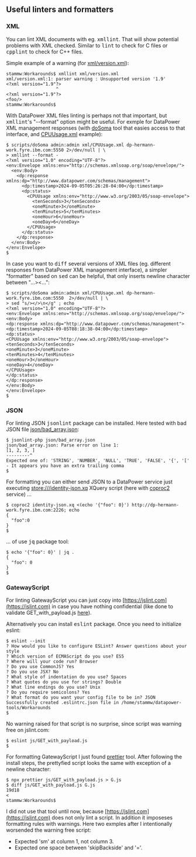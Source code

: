 
## Useful linters and formatters

### XML

You can lint XML documents with eg. <kbd>xmllint</kbd>. That will show potential problems with XML checked. Similar to <kbd>lint</kbd> to check for C files or <kbd>cpplint</kbd> to check for C++ files. 

Simple example of a warning (for [xml/version.xml](xml/version.xml)):  
```
stammw:Workarounds$ xmllint xml/version.xml 
xml/version.xml:1: parser warning : Unsupported version '1.9'
<?xml version="1.9"?>
                   ^
<?xml version="1.9"?>
<foo/>
stammw:Workarounds$ 
```

With DataPower XML files linting is perhaps not that important, but <kbd>xmllint</kbd>'s "--format" option might be useful. For exmple for DataPower XML management responses (with [doSoma](scripts/doSoma) tool that easies access to that interface, and [CPUUsage.xml](xml/CPUUsage.xml) example):  
```
$ scripts/doSoma admin:admin xml/CPUUsage.xml dp-hermann-work.fyre.ibm.com:5550 2>/dev/null | \
> xmllint --format -
<?xml version="1.0" encoding="UTF-8"?>
<env:Envelope xmlns:env="http://schemas.xmlsoap.org/soap/envelope/">
  <env:Body>
    <dp:response xmlns:dp="http://www.datapower.com/schemas/management">
      <dp:timestamp>2024-09-05T05:26:28-04:00</dp:timestamp>
      <dp:status>
        <CPUUsage xmlns:env="http://www.w3.org/2003/05/soap-envelope">
          <tenSeconds>3</tenSeconds>
          <oneMinute>3</oneMinute>
          <tenMinutes>5</tenMinutes>
          <oneHour>6</oneHour>
          <oneDay>6</oneDay>
        </CPUUsage>
      </dp:status>
    </dp:response>
  </env:Body>
</env:Envelope>
$ 
```

In case you want to <kbd>diff</kbd> several versions of XML files (eg. different responses from DataPower XML management interface), a simpler "formatter" based on <kbd>sed</kbd> can be helpful, that only inserts newline character between "...><...":  
```
$ scripts/doSoma admin:admin xml/CPUUsage.xml dp-hermann-work.fyre.ibm.com:5550  2>/dev/null | \
> sed "s/></>\n</g" ; echo
<?xml version="1.0" encoding="UTF-8"?>
<env:Envelope xmlns:env="http://schemas.xmlsoap.org/soap/envelope/">
<env:Body>
<dp:response xmlns:dp="http://www.datapower.com/schemas/management">
<dp:timestamp>2024-09-05T08:18:38-04:00</dp:timestamp>
<dp:status>
<CPUUsage xmlns:env="http://www.w3.org/2003/05/soap-envelope">
<tenSeconds>3</tenSeconds>
<oneMinute>3</oneMinute>
<tenMinutes>4</tenMinutes>
<oneHour>3</oneHour>
<oneDay>4</oneDay>
</CPUUsage>
</dp:status>
</dp:response>
</env:Body>
</env:Envelope>
$ 
```

### JSON

For linting JSON <kbd>jsonlint</kbd> package can be installed. Here tested with bad JSON file [json/bad_array.json](json/bad_array.json):  
```
$ jsonlint-php json/bad_array.json 
json/bad_array.json: Parse error on line 1:
[1, 2, 3, ]
---------^
Expected one of: 'STRING', 'NUMBER', 'NULL', 'TRUE', 'FALSE', '{', '[' - It appears you have an extra trailing comma
$
```

For formatting you can either send JSON to a DataPower service just executing [store:///identity-json.xq](xq/identity-json.xq) XQuery script (here with [coproc2](../coproc2/README.md) service) …  
```
$ coproc2 identity-json.xq <(echo '{"foo": 0}') http://dp-hermann-work.fyre.ibm.com:2226; echo
{
  "foo":0
}
$
```

… of use <kbd>jq</kbd> package tool:  
```
$ echo '{"foo": 0}' | jq .
{
  "foo": 0
}
$
```

### GatewayScript

For linting GatewayScript you can just copy into [https://jslint.com](https://jslint.com) in case you have nothing confidential (like done to validate GET_with_payload.js [here](./GET_with_payload.md)).  

Alternatively you can install <kbd>eslint</kbd> package. Once you need to initialize eslint:  
```
$ eslint --init
? How would you like to configure ESLint? Answer questions about your style
? Which version of ECMAScript do you use? ES5
? Where will your code run? Browser
? Do you use CommonJS? Yes
? Do you use JSX? No
? What style of indentation do you use? Spaces
? What quotes do you use for strings? Double
? What line endings do you use? Unix
? Do you require semicolons? Yes
? What format do you want your config file to be in? JSON
Successfully created .eslintrc.json file in /home/stammw/datapower-tools/Workarounds
$
```

No warning raised for that script is no surprise, since script was warning free on jslint.com:  
```
$ eslint js/GET_with_payload.js 
$
```

For formatting GatewayScript I just found [prettier](https://prettier.io/docs/en/install.html) tool. After following the install steps, the prettyfied script looks the same with exception of a newline character:  
```
$ npx prettier js/GET_with_payload.js > G.js
$ diff js/GET_with_payload.js G.js 
19d18
< 
stammw:Workarounds$ 
```
I did not use that tool until now, because [https://jslint.com](https://jslint.com) does not only lint a script. In addition it imposeses formatting rules with warnings. Here two exmples after I intentionally worsended the warning free script:  
- Expected 'sm' at column 1, not column 3.
- Expected one space between 'skipBackside' and '='.
